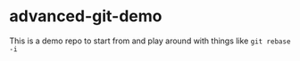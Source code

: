 # advanced-git-demo

This is a demo repo to start from and play around with things like `git rebase -i`
